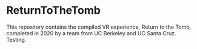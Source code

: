 # ReturnToTheTomb
This repository contains the compiled VR experience, Return to the Tomb, completed in 2020 by a team from UC Berkeley and UC Santa Cruz. Testing.
